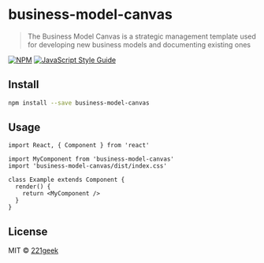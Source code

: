 # business-model-canvas

> The Business Model Canvas is a strategic management template used for developing new business models and documenting existing ones

[![NPM](https://img.shields.io/npm/v/business-model-canvas.svg)](https://www.npmjs.com/package/business-model-canvas) [![JavaScript Style Guide](https://img.shields.io/badge/code_style-standard-brightgreen.svg)](https://standardjs.com)

## Install

```bash
npm install --save business-model-canvas
```

## Usage

```tsx
import React, { Component } from 'react'

import MyComponent from 'business-model-canvas'
import 'business-model-canvas/dist/index.css'

class Example extends Component {
  render() {
    return <MyComponent />
  }
}
```

## License

MIT © [221geek](https://github.com/221geek)
